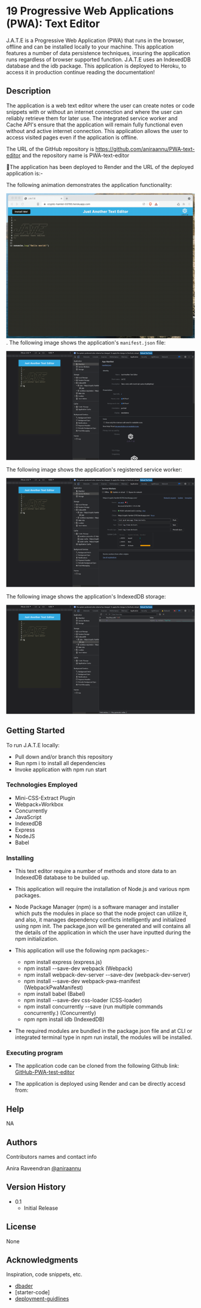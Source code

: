 # 19 Progressive Web Applications (PWA): Text Editor
J.A.T.E is a Progressive Web Application (PWA) that runs in the browser, offline and can be installed locally to your machine. This application features a number of data persistence techniques, insuring the application runs regardless of browser supported function. J.A.T.E uses an IndexedDB database and the idb package. This application is deployed to Heroku, to access it in production continue reading the documentation!

## Description
The application is a web text editor where the user can create notes or code snippets with or without an internet connection and where the user can reliably retrieve them for later use. The integrated service worker and Cache API's ensure that the application will remain fully functional even without and active internet connection. This application allows the user to access visited pages even if the application is offline.

The URL of the GitHub repository is https://github.com/aniraannu/PWA-text-editor and the repository name is PWA-text-editor

🚀The application has been deployed to Render and the URL of the deployed application is:-

The following animation demonstrates the application functionality:

![Demonstration of the finished application being used in the browser and then installed.](./Assets/00-demo.gif).
The following image shows the application's `manifest.json` file:

![Demonstration of the finished application with a manifest file in the browser.](./Assets/01-manifest.png)

The following image shows the application's registered service worker:

![Demonstration of the finished application with a registered service worker in the browser.](./Assets/02-service-worker.png)

The following image shows the application's IndexedDB storage:

![Demonstration of the finished application with a IndexedDB storage named 'jate' in the browser.](./Assets/03-idb-storage.png)

## Getting Started
To run J.A.T.E locally:

* Pull down and/or branch this repository
* Run npm i to install all dependencies
* Invoke application with npm run start
### Technologies Employed

* Mini-CSS-Extract Plugin
* Webpack+Workbox
* Concurrently
* JavaScript
* IndexedDB
* Express
* NodeJS
* Babel

### Installing
* This text editor require a number of methods and store data to an IndexedDB database to be builded up.

* This application will require the installation of Node.js and various npm packages.

* Node Package Manager (npm) is a software manager and installer which puts the modules in place so that the node project can utilize it, and also, it manages dependency conflicts intelligently and initialized using npm init. The package.json will be generated and will contains all the details of the application in which the user have inputted during the npm initialization.

* This application will use the following npm packages:-

  * npm install express (express.js)
  * npm install --save-dev webpack (Webpack)
  * npm install webpack-dev-server --save-dev (webpack-dev-server)
  * npm install --save-dev webpack-pwa-manifest (WebpackPwaManifest)
  * npm install babel (Babel)
  * npm install --save-dev css-loader (CSS-loader)
  * npm install concurrently --save (run multiple commands concurrently.) (Concurrently)
  * npm npm install idb (IndexedDB)

* The required modules are bundled in the package.json file and at CLI or integrated terminal type in npm run install, the modules will be installed.

### Executing program

* The application code can be cloned from the following Github link:
[GitHub-PWA-test-editor](https://github.com/aniraannu/PWA-text-editor)

* The application is deployed using Render and can be directly accesd from:


## Help

NA

## Authors

Contributors names and contact info

Anira Raveendran
[@aniraannu](https://github.com/aniraannu)

## Version History

* 0.1
    * Initial Release

## License

None

## Acknowledgments

Inspiration, code snippets, etc.

* [dbader](https://github.com/dbader/readme-template)
* [starter-code]
* [deployment-guidlines](https://coding-boot-camp.github.io/full-stack/render/render-deployment-guide)
